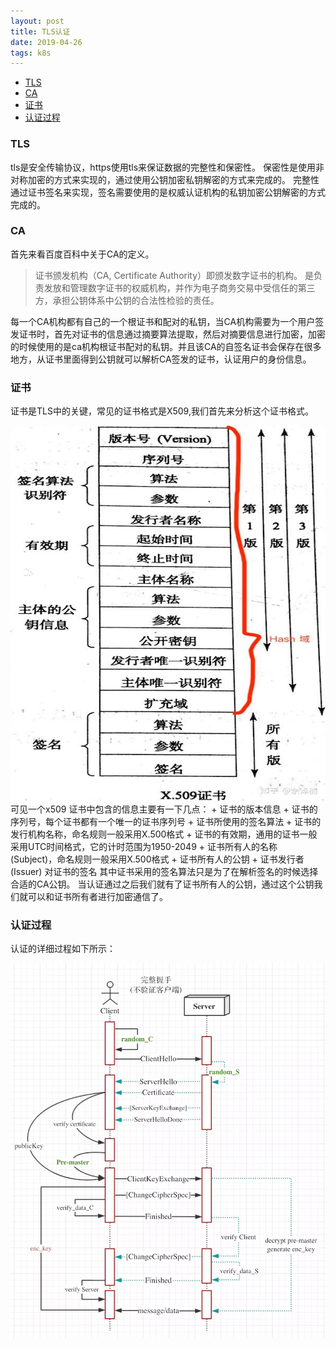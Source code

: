 ```yaml
---
layout: post
title: TLS认证
date: 2019-04-26
tags: k8s
---
```

* [TLS](#tls)
* [CA](#ca)
* [证书](#zhengshu)
* [认证过程](#renzhengguocheng)


### <a name="tls"></a>TLS
tls是安全传输协议，https使用tls来保证数据的完整性和保密性。
保密性是使用非对称加密的方式来实现的，通过使用公钥加密私钥解密的方式来完成的。
完整性通过证书签名来实现，签名需要使用的是权威认证机构的私钥加密公钥解密的方式完成的。

### <a name="ca"></a>CA
首先来看百度百科中关于CA的定义。
> 证书颁发机构（CA, Certificate Authority）即颁发数字证书的机构。 是负责发放和管理数字证书的权威机构，并作为电子商务交易中受信任的第三方，承担公钥体系中公钥的合法性检验的责任。

每一个CA机构都有自己的一个根证书和配对的私钥，当CA机构需要为一个用户签发证书时，首先对证书的信息通过摘要算法提取，然后对摘要信息进行加密，加密的时候使用的是ca机构根证书配对的私钥。并且该CA的自签名证书会保存在很多地方，从证书里面得到公钥就可以解析CA签发的证书，认证用户的身份信息。

### <a name="zhengshu"></a>证书
证书是TLS中的关键，常见的证书格式是X509,我们首先来分析这个证书格式。

<div align="center">
	<img src="/images/posts/tls/v2_hd.jpg" height="600" width="700">  
</div> 
可见一个x509 证书中包含的信息主要有一下几点：
+ 证书的版本信息
+ 证书的序列号，每个证书都有一个唯一的证书序列号
+ 证书所使用的签名算法
+ 证书的发行机构名称，命名规则一般采用X.500格式
+ 证书的有效期，通用的证书一般采用UTC时间格式，它的计时范围为1950-2049
+ 证书所有人的名称 (Subject)，命名规则一般采用X.500格式
+ 证书所有人的公钥
+ 证书发行者 (Issuer) 对证书的签名
其中证书采用的签名算法只是为了在解析签名的时候选择合适的CA公钥。
当认证通过之后我们就有了证书所有人的公钥，通过这个公钥我们就可以和证书所有者进行加密通信了。

### <a name="renzhengguocheng"></a>认证过程

认证的详细过程如下所示：
<div align="center">
	<img src="/images/posts/tls/1658dd61a9f97e27" height="600" width="700">  
</div>

